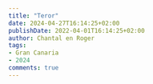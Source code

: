 ```yaml
---
title: "Teror"
date: 2024-04-27T16:14:25+02:00
publishDate: 2022-04-01T16:14:25+02:00
author: Chantal en Roger
tags:
- Gran Canaria
- 2024
comments: true
---
```


